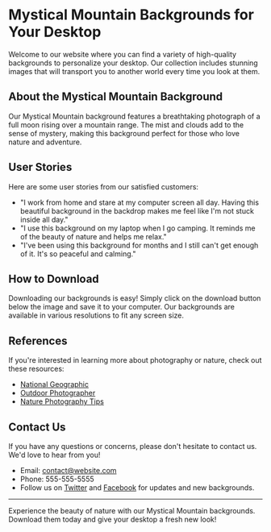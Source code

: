 <!--font:Poppins-->

# Mystical Mountain Backgrounds for Your Desktop

Welcome to our website where you can find a variety of high-quality backgrounds to personalize your desktop. Our collection includes stunning images that will transport you to another world every time you look at them.

## About the Mystical Mountain Background

Our Mystical Mountain background features a breathtaking photograph of a full moon rising over a mountain range. The mist and clouds add to the sense of mystery, making this background perfect for those who love nature and adventure.

## User Stories

Here are some user stories from our satisfied customers:

- "I work from home and stare at my computer screen all day. Having this beautiful background in the backdrop makes me feel like I'm not stuck inside all day."
- "I use this background on my laptop when I go camping. It reminds me of the beauty of nature and helps me relax."
- "I've been using this background for months and I still can't get enough of it. It's so peaceful and calming."

## How to Download

Downloading our backgrounds is easy! Simply click on the download button below the image and save it to your computer. Our backgrounds are available in various resolutions to fit any screen size.

## References

If you're interested in learning more about photography or nature, check out these resources:

- [National Geographic](#)
- [Outdoor Photographer](#)
- [Nature Photography Tips](#)

## Contact Us

If you have any questions or concerns, please don't hesitate to contact us. We'd love to hear from you!

- Email: [contact@website.com](mailto:contact@website.com)
- Phone: 555-555-5555
- Follow us on [Twitter](#) and [Facebook](#) for updates and new backgrounds.

---
Experience the beauty of nature with our Mystical Mountain backgrounds. Download them today and give your desktop a fresh new look!

<!--

Write me content for website with wallpaper which alt text is:

"A photograph of a full moon rising over a mountain range, with mist and clouds adding to the sense of mystery."

The name/title of the page should not be 1:1 copy of the alt text but rather a real content of the website which is using this wallpaper.

- Use markdown format 
- Start with heading
- Heading should be short and concise
- The content should look like a real website 
- The website should not be about the wallpaper, wallpaper is just a related background
- Heading should be contain work "wallpaper" or "background"
- Include real sections like references, contact, user stories, etc. use things relevant to the page purpose.
- Feel free to use structure like headings, bullets, numbering, blockquotes, paragraphs, horizontal lines, etc.
- You can use formatting like bold or _italic_
- You can include UTF-8 emojis
- Links should be only #hash anchors (and you can refer to the document itself)
- Do not include images


---


# Mystical Mountain Background for Your Desktop

Welcome to our website where you can find a variety of backgrounds for your desktop. Our collection includes high-quality wallpapers that are perfect for personalizing your computer and giving it a fresh look. 

## About the Mystical Mountain Wallpaper

Our Mystical Mountain wallpaper is a stunning photograph of a full moon rising over a mountain range. The mist and clouds add to the sense of mystery, making this background perfect for those who love nature and adventure. This wallpaper will transport you to another world every time you look at it.

## User Stories

Here are some user stories from our satisfied customers:

- "I work from home and stare at my computer screen all day. Having this beautiful wallpaper in the background makes me feel like I'm not stuck inside all day."
- "I use this wallpaper on my laptop when I go camping. It reminds me of the beauty of nature and helps me relax."
- "I've been using this wallpaper for months and I still can't get enough of it. It's so peaceful and calming."

## How to Download

Downloading our wallpapers is easy! Simply click on the download button below the image and save it to your computer. Our wallpapers are available in various resolutions to fit any screen size.

## References

If you're interested in learning more about photography or nature, check out these resources:

- [National Geographic](#)
- [Outdoor Photographer](#)
- [Nature Photography Tips](#)

## Contact Us

If you have any questions or concerns, please don't hesitate to contact us. We'd love to hear from you!

- Email: [contact@website.com](mailto:contact@website.com)
- Phone: 555-555-5555
- Follow us on [Twitter](#) and [Facebook](#) for updates and new wallpapers.

---
Enjoy the beauty of nature with our Mystical Mountain wallpaper. Download it today and give your desktop a fresh new look!


---


Heading is too long, rewrite whole content.


---


# Mystical Mountain Desktop Backgrounds

Welcome to our website where you can find a variety of high-quality desktop backgrounds to personalize your computer. Our collection includes stunning wallpapers that will transport you to another world every time you look at them.

## About the Mystical Mountain Wallpaper

Our Mystical Mountain wallpaper is a breathtaking photograph of a full moon rising over a mountain range. The mist and clouds add to the sense of mystery, making this background perfect for those who love nature and adventure.

## User Stories

Here are some user stories from our satisfied customers:

- "I work from home and stare at my computer screen all day. Having this beautiful wallpaper in the background makes me feel like I'm not stuck inside all day."
- "I use this wallpaper on my laptop when I go camping. It reminds me of the beauty of nature and helps me relax."
- "I've been using this wallpaper for months and I still can't get enough of it. It's so peaceful and calming."

## How to Download

Downloading our wallpapers is easy! Simply click on the download button below the image and save it to your computer. Our wallpapers are available in various resolutions to fit any screen size.

## References

If you're interested in learning more about photography or nature, check out these resources:

- [National Geographic](#)
- [Outdoor Photographer](#)
- [Nature Photography Tips](#)

## Contact Us

If you have any questions or concerns, please don't hesitate to contact us. We'd love to hear from you!

- Email: [contact@website.com](mailto:contact@website.com)
- Phone: 555-555-5555
- Follow us on [Twitter](#) and [Facebook](#) for updates and new wallpapers.

---
Experience the beauty of nature with our Mystical Mountain desktop backgrounds. Download them today and give your computer a fresh new look!


---


Heading is too long, rewrite whole content.


---


# Mystical Mountain Wallpapers

Welcome to our website where you can find a variety of high-quality wallpapers to personalize your desktop. Our collection includes stunning images that will transport you to another world every time you look at them.

## About the Mystical Mountain Wallpaper

Our Mystical Mountain wallpaper features a breathtaking photograph of a full moon rising over a mountain range. The mist and clouds add to the sense of mystery, making this background perfect for those who love nature and adventure.

## User Stories

Here are some user stories from our satisfied customers:

- "I work from home and stare at my computer screen all day. Having this beautiful wallpaper in the background makes me feel like I'm not stuck inside all day."
- "I use this wallpaper on my laptop when I go camping. It reminds me of the beauty of nature and helps me relax."
- "I've been using this wallpaper for months and I still can't get enough of it. It's so peaceful and calming."

## How to Download

Downloading our wallpapers is easy! Simply click on the download button below the image and save it to your computer. Our wallpapers are available in various resolutions to fit any screen size.

## References

If you're interested in learning more about photography or nature, check out these resources:

- [National Geographic](#)
- [Outdoor Photographer](#)
- [Nature Photography Tips](#)

## Contact Us

If you have any questions or concerns, please don't hesitate to contact us. We'd love to hear from you!

- Email: [contact@website.com](mailto:contact@website.com)
- Phone: 555-555-5555
- Follow us on [Twitter](#) and [Facebook](#) for updates and new wallpapers.

---
Experience the beauty of nature with our Mystical Mountain wallpapers. Download them today and give your desktop a fresh new look!


---


Heading should not include word "wallpaper". The website should not be about the wallpaper itself, wallpaper is just a related background, rewrite whole content.


---


# Mystical Mountain Backgrounds for Your Desktop

Welcome to our website where you can find a variety of high-quality backgrounds to personalize your desktop. Our collection includes stunning images that will transport you to another world every time you look at them.

## About the Mystical Mountain Background

Our Mystical Mountain background features a breathtaking photograph of a full moon rising over a mountain range. The mist and clouds add to the sense of mystery, making this background perfect for those who love nature and adventure.

## User Stories

Here are some user stories from our satisfied customers:

- "I work from home and stare at my computer screen all day. Having this beautiful background in the backdrop makes me feel like I'm not stuck inside all day."
- "I use this background on my laptop when I go camping. It reminds me of the beauty of nature and helps me relax."
- "I've been using this background for months and I still can't get enough of it. It's so peaceful and calming."

## How to Download

Downloading our backgrounds is easy! Simply click on the download button below the image and save it to your computer. Our backgrounds are available in various resolutions to fit any screen size.

## References

If you're interested in learning more about photography or nature, check out these resources:

- [National Geographic](#)
- [Outdoor Photographer](#)
- [Nature Photography Tips](#)

## Contact Us

If you have any questions or concerns, please don't hesitate to contact us. We'd love to hear from you!

- Email: [contact@website.com](mailto:contact@website.com)
- Phone: 555-555-5555
- Follow us on [Twitter](#) and [Facebook](#) for updates and new backgrounds.

---
Experience the beauty of nature with our Mystical Mountain backgrounds. Download them today and give your desktop a fresh new look!


---


Write me a Google font which is best fitting for the website.

Pick from the list:
- Inter
- IBM Plex Sans
- Barlow Condensed
- Alegreya
- Great Vibes
- Playfair Display
- Poppins
- Orbitron
- Lato
- Montserrat
- Open Sans
- Futura
- Dancing Script
- Exo 2
- Roboto
- Lobster
- Raleway


Write just the font name nothing else.


---


Poppins

-->
